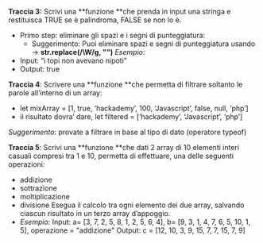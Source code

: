 
**Traccia 3:**
Scrivi una **funzione **che prenda in input una stringa e restituisca TRUE se è palindroma, FALSE se non lo è.
- Primo step: eliminare gli spazi e i segni di punteggiatura:
   - Suggerimento: Puoi eliminare spazi e segni di punteggiatura usando → **str.replace(/\W/g, "")**
*Esempio*:
- Input: “i topi non avevano nipoti”
- Output: true

**Traccia 4**: 
Scrivere una **funzione **che permetta di filtrare soltanto le parole all’interno di un array:
- let mixArray = [1, true, ‘hackademy’, 100, ‘Javascript’, false, null, ‘php’]
- il risultato dovra’ dare, let filtered = [‘hackademy’, ‘Javascript’, ‘php’]

*Suggerimento*: provate a filtrare in base al tipo di dato (operatore typeof)

**Traccia 5**:
 Scrivi una **funzione **che dati 2 array di 10 elementi interi casuali compresi tra 1 e 10, permetta di effettuare, una delle seguenti operazioni: 
- addizione
- sottrazione 
- moltiplicazione 
- divisione
 Esegua il calcolo tra ogni elemento dei due array, salvando ciascun risultato in un terzo array d’appoggio.
- *Esempio*: Input: a= [3, 7, 2, 5, 8, 1, 2, 5, 6, 4], b= [9, 3, 1, 4, 7, 6, 5, 10, 1, 5], operazione = "addizione" Output: c = [12, 10, 3, 9, 15, 7, 7, 15, 7, 9]